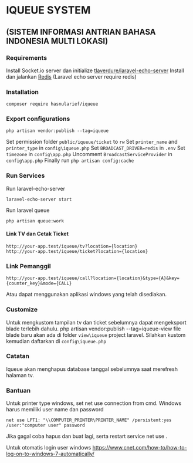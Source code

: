 # IQUEUE SYSTEM 
## (SISTEM INFORMASI ANTRIAN BAHASA INDONESIA MULTI LOKASI)

### Requirements
Install Socket.io server dan initialize [tlaverdure/laravel-echo-server](https://github.com/tlaverdure/laravel-echo-server)
Install dan jalankan [Redis](https://redis.io/) (Laravel echo server require redis)

### Installation
```shell
composer require hasnularief/iqueue
```
### Export configurations
``` shell
php artisan vendor:publish --tag=iqueue
```
Set permission folder `public/iqueue/ticket` to `rw`
Set `printer_name` and `printer_type` in `config\iqueue.php`
Set `BROADCAST_DRIVER=redis` in `.env`
Set `timezone` in `config\app.php`
Uncomment `BroadcastServiceProvider` in `config\app.php`
Finally run `php artisan config:cache`

### Run Services
Run laravel-echo-server
```shell
laravel-echo-server start
```
Run laravel queue
```shell
php artisan queue:work
```

#### Link TV dan Cetak Ticket
    http://your-app.test/iqueue/tv?location={location}
    http://your-app.test/iqueue/ticket?location={location}

### Link Pemanggil
    http://your-app.test/iqueue/call?location={location}&type={A}&key={counter_key}&mode={CALL}
Atau dapat menggunakan aplikasi windows yang telah disediakan.

### Customize
Untuk mengkustom tampilan tv dan ticket sebelumnya dapat mengeksport blade terlebih dahulu.
    php artisan vendor:publish --tag=iqueue-view
file blade baru akan ada di folder `view\iqueue` project laravel. Silahkan kustom kemudian daftarkan di `config\iqueue.php`

### Catatan
Iqueue akan menghapus database tanggal sebelumnya saat merefresh halaman tv.

### Bantuan
Untuk printer type windows, set net use connection from cmd. Windows harus memiliki user name dan password
```` shell
net use LPT1: "\\COMPUTER_PRINTER\PRINTER_NAME" /persistent:yes /user:"computer user" password
````
Jika gagal coba hapus dan buat lagi, serta restart service net use .

Untuk otomatis login user windows
https://www.cnet.com/how-to/how-to-log-on-to-windows-7-automatically/